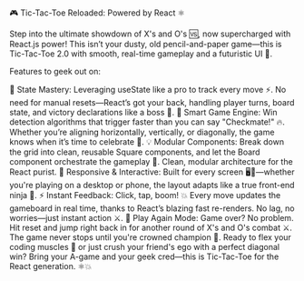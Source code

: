 🎮 Tic-Tac-Toe Reloaded: Powered by React ⚛️

Step into the ultimate showdown of X's and O's 🆚, now supercharged with React.js power! This isn’t your dusty, old pencil-and-paper game—this is Tic-Tac-Toe 2.0 with smooth, real-time gameplay and a futuristic UI 🚀.

Features to geek out on:

🧠 State Mastery: Leveraging useState like a pro to track every move ⚡. No need for manual resets—React’s got your back, handling player turns, board state, and victory declarations like a boss 👑.
🤖 Smart Game Engine: Win detection algorithms that trigger faster than you can say "Checkmate!" 🔥. Whether you’re aligning horizontally, vertically, or diagonally, the game knows when it’s time to celebrate 🎉.
💡 Modular Components: Break down the grid into clean, reusable Square components, and let the Board component orchestrate the gameplay 🎯. Clean, modular architecture for the React purist.
📱 Responsive & Interactive: Built for every screen 🖥️📱—whether you're playing on a desktop or phone, the layout adapts like a true front-end ninja 🥷.
⚡ Instant Feedback: Click, tap, boom! 💥 Every move updates the gameboard in real time, thanks to React’s blazing fast re-renders. No lag, no worries—just instant action ⚔️.
🔄 Play Again Mode: Game over? No problem. Hit reset and jump right back in for another round of X's and O's combat ⚔️. The game never stops until you're crowned champion 👑.
Ready to flex your coding muscles 💪 or just crush your friend's ego with a perfect diagonal win? Bring your A-game and your geek cred—this is Tic-Tac-Toe for the React generation. ⚛️💥
